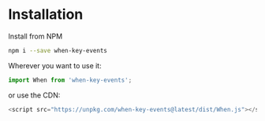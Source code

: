 # Installation

Install from NPM

```bash
npm i --save when-key-events
```

Wherever you want to use it:

```javascript
import When from 'when-key-events';
```

or use the CDN:

```javascript
<script src="https://unpkg.com/when-key-events@latest/dist/When.js"></script>
```